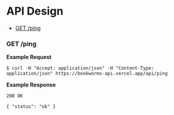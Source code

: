 API Design
==========

- [GET /ping](#get--ping)


### GET /ping

**Example Request**

```
$ curl -H "Accept: application/json" -H "Content-Type: application/json" https://bookworms-api.vercel.app/api/ping
```

**Example Response**

```
200 OK

{ "status": "ok" }
```
